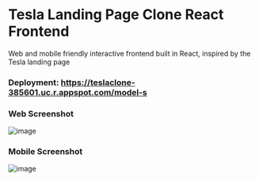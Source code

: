 # Tesla Landing Page Clone React Frontend
Web and mobile friendly interactive frontend built in React, inspired by the Tesla landing page
### Deployment: https://teslaclone-385601.uc.r.appspot.com/model-s
### Web Screenshot
![image](https://user-images.githubusercontent.com/87671757/235818980-c58c4ed4-1e02-4b53-8ad4-0860ccb292cd.png)
### Mobile Screenshot
![image](https://user-images.githubusercontent.com/87671757/235819060-50922922-be2c-431b-ac9d-26fedcbc282a.png)

